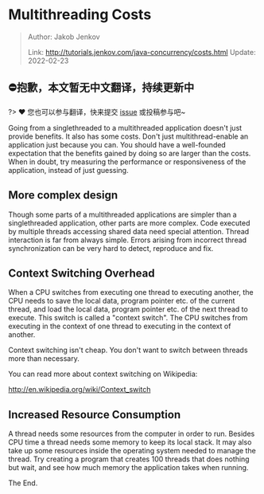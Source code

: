 # Multithreading Costs

> Author: Jakob Jenkov
>
> Link: http://tutorials.jenkov.com/java-concurrency/costs.html  Update: 2022-02-23

## ⛔抱歉，本文暂无中文翻译，持续更新中
?> ❤️ 您也可以参与翻译，快来提交 [issue](https://github.com/senlypan/concurrent-programming-docs/issues) 或投稿参与吧~

Going from a singlethreaded to a multithreaded application doesn't just provide benefits. It also has some costs. Don't just multithread-enable an application just because you can. You should have a well-founded expectation that the benefits gained by doing so are larger than the costs. When in doubt, try measuring the performance or responsiveness of the application, instead of just guessing.

## More complex design

Though some parts of a multithreaded applications are simpler than a singlethreaded application, other parts are more complex. Code executed by multiple threads accessing shared data need special attention. Thread interaction is far from always simple. Errors arising from incorrect thread synchronization can be very hard to detect, reproduce and fix.

## Context Switching Overhead

When a CPU switches from executing one thread to executing another, the CPU needs to save the local data, program pointer etc. of the current thread, and load the local data, program pointer etc. of the next thread to execute. This switch is called a "context switch". The CPU switches from executing in the context of one thread to executing in the context of another.

Context switching isn't cheap. You don't want to switch between threads more than necessary.

You can read more about context switching on Wikipedia:

http://en.wikipedia.org/wiki/Context_switch

## Increased Resource Consumption

A thread needs some resources from the computer in order to run. Besides CPU time a thread needs some memory to keep its local stack. It may also take up some resources inside the operating system needed to manage the thread. Try creating a program that creates 100 threads that does nothing but wait, and see how much memory the application takes when running.

The End.
